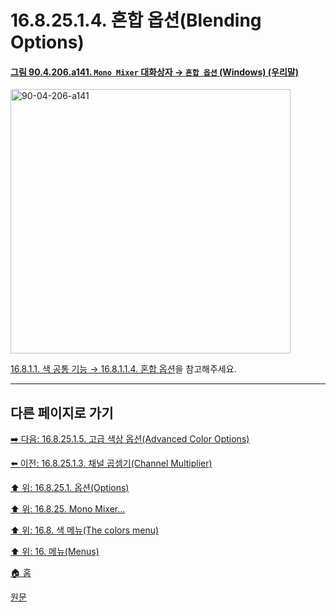 # 16.8.25.1.4. 혼합 옵션(Blending Options)

<a id="90-04-206-a141"></a>

#### [그림 90.4.206.a141. `Mono Mixer` 대화상자 → `혼합 옵션` (Windows) (우리말)](./90-04-0206-mono_mixer.md#90-04-206-a141)
<img width="448" height="423" alt="90-04-206-a141" src="https://github.com/user-attachments/assets/db850f08-2187-43ae-a753-5803fe933c2b" />

[16.8.1.1. 색 공통 기능 → 16.8.1.1.4. 혼합 옵션](./16-08-01-01-04-blending_options.md)을 참고해주세요.

***

## 다른 페이지로 가기

[➡️ 다음: 16.8.25.1.5. 고급 색상 옵션(Advanced Color Options)](./16-08-25-01-05-advanced_color_options.md)

[⬅️ 이전: 16.8.25.1.3. 채널 곱셈기(Channel Multiplier)](./16-08-25-01-03-channel_multiplier.md)

[⬆️ 위: 16.8.25.1. 옵션(Options)](./16-08-25-01-00-options.md)

[⬆️ 위: 16.8.25. Mono Mixer…](./16-08-25-00-mono-mixer.md)

[⬆️ 위: 16.8. 색 메뉴(The colors menu)](./16-08-00-the-colors-menu.md)

[⬆️ 위: 16. 메뉴(Menus)](./16-00-menus.md)

[🏠 홈](./00-home.md)

[원문](https://docs.gimp.org/2.10/ko/gimp-filter-mono-mixer.html#idm32216)